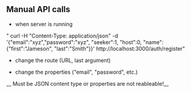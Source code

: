 # 

## Manual API calls
- when server is running

" curl -H "Content-Type: application/json" -d '{"email":"xyz","password":"xyz", "seeker":1, "host":0, "name": {"first":"Jameson", "last":"Smith"}}' http://localhost:3000/auth/register"

- change the route (URL, last argument)

- change the properties ("email", "password", etc.)

__ Must be JSON content type or properties are not reableable!__